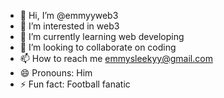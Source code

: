 - 👋 Hi, I’m @emmyyweb3
- 👀 I’m interested in web3
- 🌱 I’m currently learning web developing 
- 💞️ I’m looking to collaborate on coding
- 📫 How to reach me emmysleekyy@gmail.com
- 😄 Pronouns: Him
- ⚡ Fun fact: Football fanatic

<!---
emmyyweb3/emmyyweb3 is a ✨ special ✨ repository because its `README.md` (this file) appears on your GitHub profile.
You can click the Preview link to take a look at your changes.
--->
